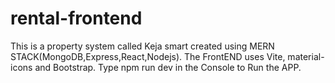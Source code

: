 # rental-frontend
This is a property  system called Keja smart
created using MERN STACK(MongoDB,Express,React,Nodejs).
The FrontEND uses Vite, material-icons and Bootstrap.
Type npm run dev in the Console to Run the APP.
